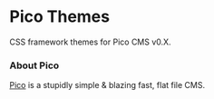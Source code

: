 # Pico Themes

CSS framework themes for Pico CMS v0.X.

### About Pico

[Pico](http://picocms.org/) is a stupidly simple & blazing fast, flat file CMS.
